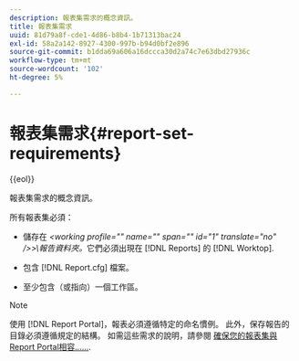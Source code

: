 ```yaml
---
description: 報表集需求的概念資訊。
title: 報表集需求
uuid: 81d79a8f-cde1-4d86-b8b4-1b71313bac24
exl-id: 58a2a142-8927-4300-997b-b94d0bf2e896
source-git-commit: b1dda69a606a16dccca30d2a74c7e63dbd27936c
workflow-type: tm+mt
source-wordcount: '102'
ht-degree: 5%

---
```


# 報表集需求{#report-set-requirements}

{{eol}}

報表集需求的概念資訊。

所有報表集必須：

* 儲存在 *&lt;working profile=&quot;&quot; name=&quot;&quot; span=&quot;&quot; id=&quot;1&quot; translate=&quot;no&quot; />>\報告資料夾。*&#x200B;它們必須出現在 [!DNL Reports] 的 [!DNL Worktop].

* 包含 [!DNL Report.cfg] 檔案。
* 至少包含（或指向）一個工作區。

>[!NOTE]
>
>使用 [!DNL Report Portal]，報表必須遵循特定的命名慣例。 此外，保存報告的目錄必須遵循規定的結構。 如需這些需求的說明，請參閱 [確保您的報表集與Report Portal相容……](../../home/c-rpt-oview/c-install-rpt-port/c-rpt-port-user-inter.md#section-2b141e5d198a4bbea455699126c24706).
